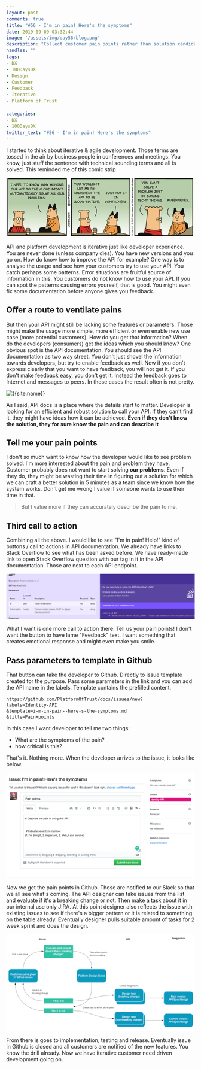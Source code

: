 ```yaml
---
layout: post
comments: true
title: "#56 - I'm in pain! Here's the symptoms"
date: 2019-09-09 03:32:44
image: '/assets/img/day56/blog.png'
description: "Collect customer pain points rather than solution candidates"
handles: "" 
tags:
- DX 
- 100DaysDX
- Design
- Customer
- Feedback
- Iterative
- Platform of Trust

categories:
- DX
- 100DaysDX
twitter_text: "#56 - I'm in pain! Here's the symptoms"
---
```


I started to think about iterative & agile development. Those terms are tossed in the air by business people in conferences and meetings. You know, just stuff the sentence with technical sounding terms and all is solved. This reminded me of this comic strip

<img itemprop="image" src="/assets/img/day56/comic.png" alt="{{site.name}}"/>

API and platform development is iterative just like developer experience. You are never done (unless company dies). You have new versions and you go on. How do know how to improve the API for example? One way is to analyse the usage and see how your customers try to use your API. You catch perhaps some patterns. Error situations are fruitful source of information in this. You customers do not know how to use your API. If you can spot the patterns causing errors yourself, that is good. You might even fix some documentation before anyone gives you feedback. 

## Offer a route to ventilate pains

But then your API might still be lacking some features or parameters. Those might make the usage more simple, more efficient or even enable new use case (more potential customers). How do you get that information? When do the developers (consumers) get the ideas which you should know? One obvious spot is the API documentation. You should see the API documentation as two way street. You don't just shovel the information towards developers, but try to enable feedback as well. Now if you don't express clearly that you want to have feedback, you will not get it. If you don't make feedback easy, you don't get it. Instead the feedback goes to Internet and messages to peers. In those cases the result often is not pretty.  

<img itemprop="image" src="/assets/img/day56/dx-360-flow.png" alt="{{site.name}}"/>

As I said, API docs is a place where the details start to matter. Developer is looking for an efficient and robust solution to call your API. If they can't find it, they might have ideas how it can be achieved. **Even if they don't know the solution, they for sure know the pain and can describe it**

## Tell me your pain points 

I don't so much want to know how the developer would like to see problem solved. I'm more interested about the pain and problem they have. Customer probably does not want to start solving **our problems**. Even if they do, they might be wasting their time in figuring out a solution for which we can craft a better solution in 5 minutes as a team since we know how the system works. Don't get me wrong I value if someone wants to use their time in that. 

<blockquote>But I value more if they can accurately describe the pain to me.</blockquote>

## Third call to action

Combining all the above. I would like to see "I'm in pain! Help!" kind of buttons / call to actions in API documentation. We already have links to Stack Overflow to see what has been asked before. We have ready-made link to open Stack Overflow question with our tag in it in the API documentation. Those are next to each API endpoint. 

<img itemprop="image" src="/assets/img/day56/docs.png" alt="{{site.name}}"/>


What I want is one more call to action there. Tell us your pain points! I don't want the button to have lame "Feedback" text. I want something that creates emotional response and might even make you smile. 

## Pass parameters to template in Github

That button can take the developer to Github. Directly to issue template created for the purpose. Pass some parameters in the link and you can add the API name in the labels. Template contains the prefilled content. 

```
https://github.com/PlatformOfTrust/docs/issues/new?
labels=Identity-API
&template=i-m-in-pain--here-s-the-symptoms.md
&title=Pain+points
```

In this case I want developer to tell me two things: 
- What are the symptoms of the pain?
- how critical is this? 

That's it. Nothing more. When the developer arrives to the issue, it looks like below. 

<img itemprop="image" src="/assets/img/day56/pain.png" alt="{{site.name}}"/>


Now we get the pain points in Github. Those are notified to our Slack so that we all see what's coming. The API designer can take issues from the list and evaluate if it's a breaking change or not. Then make a task about it in our internal use only JIRA. At this point designer also reflects the issue with existing issues to see if there's a bigger pattern or it is related to something on the table already. Eventually designer pulls suitable amount of tasks for 2 week sprint and does the design. 

<img itemprop="image" src="/assets/img/day56/process.png" alt="{{site.name}}"/>


From there is goes to implementation, testing and release. Eventually issue in Github is closed and all customers are notified of the new features. You know the drill already. Now we have iterative customer need driven development going on.  